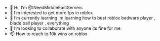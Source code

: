 - 👋 Hi, I’m @INeedMiddleEastServers
- 👀 I’m interested to get more fps in roblox
- 🌱 I’m currently learning im learning how to best roblox bedwars player , blade ball player , everything
- 💞️ I’m looking to collaborate with anyone its fine for me
- 📫 How to reach to 10k wins on roblox

<!---
INeedMiddleEastServers/INeedMiddleEastServers is a ✨ special ✨ repository because its `README.md` (this file) appears on your GitHub profile.
You can click the Preview link to take a look at your changes.
--->
